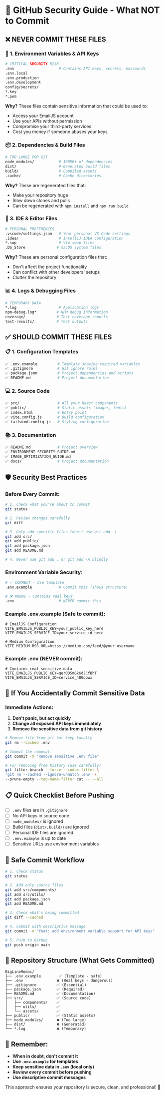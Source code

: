 # 🚨 GitHub Security Guide - What NOT to Commit

## ❌ **NEVER COMMIT THESE FILES**

### 🔐 **1. Environment Variables & API Keys**
```bash
# CRITICAL SECURITY RISK
.env                    # Contains API keys, secrets, passwords
.env.local
.env.production
.env.development
config/secrets/
*.key
*.pem
```

**Why?** These files contain sensitive information that could be used to:
- Access your EmailJS account
- Use your APIs without permission
- Compromise your third-party services
- Cost you money if someone abuses your keys

### 📦 **2. Dependencies & Build Files**
```bash
# TOO LARGE FOR GIT
node_modules/           # 100MB+ of dependencies
dist/                   # Generated build files
build/                  # Compiled assets
.cache/                 # Cache directories
```

**Why?** These are regenerated files that:
- Make your repository huge
- Slow down clones and pulls
- Can be regenerated with `npm install` and `npm run build`

### 🔧 **3. IDE & Editor Files**
```bash
# PERSONAL PREFERENCES
.vscode/settings.json   # Your personal VS Code settings
.idea/                  # IntelliJ IDEA configuration
*.swp                   # Vim swap files
.DS_Store              # macOS system files
```

**Why?** These are personal configuration files that:
- Don't affect the project functionality
- Can conflict with other developers' setups
- Clutter the repository

### 📊 **4. Logs & Debugging Files**
```bash
# TEMPORARY DATA
*.log                   # Application logs
npm-debug.log*         # NPM debug information
coverage/              # Test coverage reports
test-results/          # Test outputs
```

## ✅ **SHOULD COMMIT THESE FILES**

### 📋 **1. Configuration Templates**
```bash
✅ .env.example         # Template showing required variables
✅ .gitignore           # Git ignore rules
✅ package.json         # Project dependencies and scripts
✅ README.md            # Project documentation
```

### 💻 **2. Source Code**
```bash
✅ src/                 # All your React components
✅ public/              # Static assets (images, fonts)
✅ index.html           # Entry point
✅ vite.config.js       # Build configuration
✅ tailwind.config.js   # Styling configuration
```

### 📚 **3. Documentation**
```bash
✅ README.md            # Project overview
✅ ENVIRONMENT_SECURITY_GUIDE.md
✅ IMAGE_OPTIMIZATION_GUIDE.md
✅ docs/                # Project documentation
```

## 🛡️ **Security Best Practices**

### **Before Every Commit:**
```bash
# 1. Check what you're about to commit
git status

# 2. Review changes carefully
git diff

# 3. Only add specific files (don't use git add .)
git add src/
git add public/
git add package.json
git add README.md

# 4. Never use git add . or git add -A blindly
```

### **Environment Variable Security:**
```bash
# ✅ CORRECT - Use template
.env.example            # Commit this (shows structure)

# ❌ WRONG - Contains real keys
.env                    # NEVER commit this
```

### **Example .env.example (Safe to commit):**
```env
# EmailJS Configuration
VITE_EMAILJS_PUBLIC_KEY=your_public_key_here
VITE_EMAILJS_SERVICE_ID=your_service_id_here

# Medium Configuration
VITE_MEDIUM_RSS_URL=https://medium.com/feed/@your_username
```

### **Example .env (NEVER commit):**
```env
# Contains real sensitive data
VITE_EMAILJS_PUBLIC_KEY=qerOD5mGkKdJCfBhT
VITE_EMAILJS_SERVICE_ID=service_480qowx
```

## 🚨 **If You Accidentally Commit Sensitive Data**

### **Immediate Actions:**
1. **Don't panic, but act quickly**
2. **Change all exposed API keys immediately**
3. **Remove the sensitive data from git history**

```bash
# Remove file from git but keep locally
git rm --cached .env

# Commit the removal
git commit -m "Remove sensitive .env file"

# For removing from history (use carefully)
git filter-branch --force --index-filter \
'git rm --cached --ignore-unmatch .env' \
--prune-empty --tag-name-filter cat -- --all
```

## 📋 **Quick Checklist Before Pushing**

- [ ] `.env` files are in `.gitignore`
- [ ] No API keys in source code
- [ ] `node_modules/` is ignored
- [ ] Build files (`dist/`, `build/`) are ignored
- [ ] Personal IDE files are ignored
- [ ] `.env.example` is up to date
- [ ] Sensitive URLs use environment variables

## 🔄 **Safe Commit Workflow**

```bash
# 1. Check status
git status

# 2. Add only source files
git add src/components/
git add src/utils/
git add package.json
git add README.md

# 3. Check what's being committed
git diff --cached

# 4. Commit with descriptive message
git commit -m "feat: add environment variable support for API keys"

# 5. Push to GitHub
git push origin main
```

## 📱 **Repository Structure (What Gets Committed)**

```
BigLineMedai/
├── .env.example        ✅ (Template - safe)
├── .env               ❌ (Real keys - dangerous)
├── .gitignore         ✅ (Essential)
├── package.json       ✅ (Required)
├── README.md          ✅ (Documentation)
├── src/               ✅ (Source code)
│   ├── components/    ✅
│   ├── utils/         ✅
│   └── assets/        ✅
├── public/            ✅ (Static assets)
├── node_modules/      ❌ (Too large)
├── dist/              ❌ (Generated)
└── *.log              ❌ (Temporary)
```

## 🎯 **Remember:**
- **When in doubt, don't commit it**
- **Use `.env.example` for templates**
- **Keep sensitive data in `.env` (local only)**
- **Review every commit before pushing**
- **Use descriptive commit messages**

This approach ensures your repository is secure, clean, and professional! 🚀
